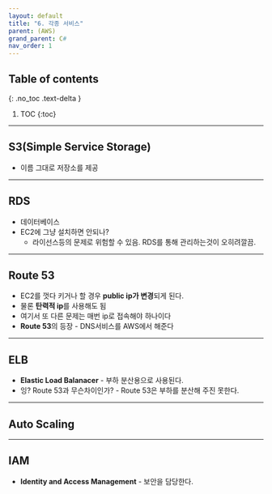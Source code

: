 ```yaml
---
layout: default
title: "6. 각종 서비스"
parent: (AWS)
grand_parent: C#
nav_order: 1
---
```


## Table of contents
{: .no_toc .text-delta }

1. TOC
{:toc}

---

## S3(Simple Service Storage)

* 이름 그대로 저장소를 제공

---

## RDS

* 데이터베이스
* EC2에 그냥 설치하면 안되나?
    * 라이선스등의 문제로 위험할 수 있음. RDS를 통해 관리하는것이 오히려깔끔.

---

## Route 53

* EC2를 껏다 키거나 할 경우 **public ip가 변경**되게 된다.
* 물론 **탄력적 ip**를 사용해도 됨
* 여기서 또 다른 문제는 매번 ip로 접속해야 하나이다
* **Route 53**의 등장 - DNS서비스를 AWS에서 해준다

---

## ELB

* **Elastic Load Balanacer** - 부하 분산용으로 사용된다.
* 잉? Route 53과 무슨차이인가? - Route 53은 부하를 분산해 주진 못한다.

---

## Auto Scaling

---

## IAM

* **Identity and Access Management** - 보안을 담당한다.
